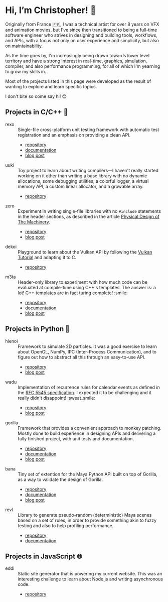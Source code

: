 # Hi, I’m Christopher! :wave:

Originally from France :fr:, I was a technical artist for over 8 years on VFX and animation movies, but I've since then transitioned to being a full-time software engineer who strives in designing and building tools, workflows, and APIs, with a focus not only on user experience and simplicity, but also on maintainability.

As the time goes by, I'm increasingly being drawn towards lower level territory and have a strong interest in real-time, graphics, simulation, compiler, and also performance programming, for all of which I'm yearning to grow my skills in.

Most of the projects listed in this page were developed as the result of wanting to explore and learn specific topics.

I don't bite so come say hi! :blush:


## Projects in C/C++ :rocket:

<dl>
    <dt>rexo</dt>
    <dd>
        Single-file cross-platform unit testing framework with automatic test registration and an emphasis on providing a clean API.
        <ul>
            <li><a href="https://github.com/christophercrouzet/rexo">repository</a></li>
            <li><a href="https://christophercrouzet.github.io/rexo">documentation</a></li>
            <li><a href="https://christophercrouzet.com/blog/dev/rexo-part-2">blog post</a></li>
        </ul>
    </dd>
    <dt>uuki</dt>
    <dd>
        Toy project to learn about writing compilers—I haven't really started working on it other than writing a base library with no dynamic allocations, some debugging utilities, a colorful logger, a virtual memory API, a custom linear allocator, and a growable array.
        <ul>
            <li><a href="https://github.com/christophercrouzet/uuki">repository</a></li>
        </ul>
    </dd>
    <dt>zero</dt>
    <dd>
        Experiment in writing single-file libraries with no <code>#include</code> statements in the header sections, as described in the article <a href="http://ourmachinery.com/post/physical-design">Physical Design of The Machinery</a>.
        <ul>
            <li><a href="https://github.com/christophercrouzet/zero">repository</a></li>
            <li><a href="https://christophercrouzet.com/blog/dev/zero">blog post</a></li>
        </ul>
    </dd>
    <dt>dekoi</dt>
    <dd>
        Playground to learn about the Vulkan API by following the <a href="https://vulkan-tutorial.com">Vulkan Tutorial</a> and adapting it to C.
        <ul>
            <li><a href="https://github.com/christophercrouzet/dekoi">repository</a></li>
        </ul>
    </dd>
    <dt>m3ta</dt>
    <dd>
        Header-only library to experiment with how much code can be evaluated at compile-time using C++'s templates. The answer is: a lot! C++ templates are in fact turing complete! :smile:
        <ul>
            <li><a href="https://github.com/christophercrouzet/m3ta">repository</a></li>
            <li><a href="https://m3ta.readthedocs.io/">documentation</a></li>
            <li><a href="https://christophercrouzet.com/blog/dev/m3ta">blog post</a></li>
        </ul>
    </dd>
</dl>


## Projects in Python :snake:

<dl>
    <dt>hienoi</dt>
    <dd>
        Framework to simulate 2D particles. It was a good exercise to learn about OpenGL, NumPy, IPC (Inter-Process Communication), and to figure out how to abstract all this through an easy-to-use API.
        <ul>
            <li><a href="https://github.com/christophercrouzet/hienoi">repository</a></li>
            <li><a href="https://christophercrouzet.com/blog/dev/hienoi">blog post</a></li>
        </ul>
    </dd>
    <dt>wadu</dt>
    <dd>
        Implementation of recurrence rules for calendar events as defined in the <a href="https://tools.ietf.org/html/rfc5545#section-3.3.10">RFC 5545 specification</a>. I expected it to be challenging and it really didn't disappoint! :sweat_smile: 
        <ul>
            <li><a href="https://github.com/christophercrouzet/wadu">repository</a></li>
            <li><a href="https://christophercrouzet.com/blog/dev/wadu">blog post</a></li>
        </ul>
    </dd>
    <dt>gorilla</dt>
    <dd>
        Framework that provides a convenient approach to monkey patching. Mostly done to build experience in designing APIs and delivering a fully finished project, with unit tests and documentation.
        <ul>
            <li><a href="https://github.com/christophercrouzet/gorilla">repository</a></li>
            <li><a href="https://gorilla.readthedocs.io">documentation</a></li>
            <li><a href="https://christophercrouzet.com/blog/dev/gorilla-and-bananas">blog post</a></li>
        </ul>
    </dd>
    <dt>bana</dt>
    <dd>
        Tiny set of extention for the Maya Python API built on top of Gorilla, as a way to validate the design of Gorilla.
        <ul>
            <li><a href="https://github.com/christophercrouzet/bana">repository</a></li>
            <li><a href="https://bana.readthedocs.io">documentation</a></li>
            <li><a href="https://christophercrouzet.com/blog/dev/gorilla-and-bananas">blog post</a></li>
        </ul>
    </dd>
    <dt>revl</dt>
    <dd>
        Library to generate pseudo-random (deterministic) Maya scenes based on a set of rules, in order to provide something akin to fuzzy testing and also to help profiling performance.
        <ul>
            <li><a href="https://github.com/christophercrouzet/revl">repository</a></li>
            <li><a href="https://revl.readthedocs.io">documentation</a></li>
        </ul>
    </dd>
</dl>


## Projects in JavaScript :globe_with_meridians: 

<dl>
    <dt>eddi</dt>
    <dd>
        Static site generator that is powering my current website. This was an interesting challenge to learn about Node.js and writing asynchronous code.
        <ul>
            <li><a href="https://github.com/christophercrouzet/eddi">repository</a></li>
        </ul>
    </dd>
</dl>

